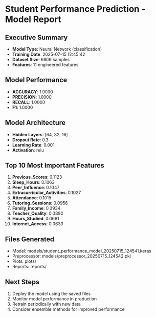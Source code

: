 
# Student Performance Prediction - Model Report

## Executive Summary
- **Model Type**: Neural Network (classification)
- **Training Date**: 2025-07-15 12:45:42
- **Dataset Size**: 6606 samples
- **Features**: 11 engineered features

## Model Performance
- **ACCURACY**: 1.0000
- **PRECISION**: 1.0000
- **RECALL**: 1.0000
- **F1**: 1.0000

## Model Architecture
- **Hidden Layers**: [64, 32, 16]
- **Dropout Rate**: 0.3
- **Learning Rate**: 0.001
- **Activation**: relu

## Top 10 Most Important Features
1. **Previous_Scores**: 0.1123
2. **Sleep_Hours**: 0.1063
3. **Peer_Influence**: 0.1047
4. **Extracurricular_Activities**: 0.1027
5. **Attendance**: 0.1015
6. **Tutoring_Sessions**: 0.0956
7. **Family_Income**: 0.0934
8. **Teacher_Quality**: 0.0890
9. **Hours_Studied**: 0.0681
10. **Internet_Access**: 0.0633

## Files Generated
- Model: models/student_performance_model_20250715_124541.keras
- Preprocessor: models/preprocessor_20250715_124542.pkl
- Plots: plots/
- Reports: reports/

## Next Steps
1. Deploy the model using the saved files
2. Monitor model performance in production
3. Retrain periodically with new data
4. Consider ensemble methods for improved performance
